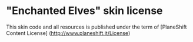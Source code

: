 # "Enchanted Elves" skin license

This skin code and all resources is published under the term of [PlaneShift Content License] (http://www.planeshift.it/License)
